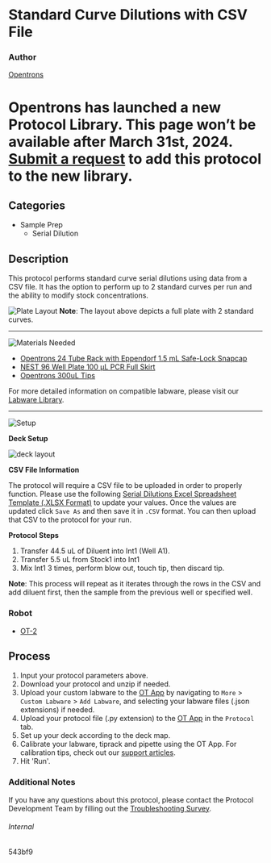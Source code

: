 # Standard Curve Dilutions with CSV File

### Author
[Opentrons](https://opentrons.com/)


# Opentrons has launched a new Protocol Library. This page won’t be available after March 31st, 2024. [Submit a request](https://docs.google.com/forms/d/e/1FAIpQLSdYYp9QCKow4nn0KlCVsMS3HX0eJ0N9O7-erajKvcpT0lWbSg/viewform) to add this protocol to the new library.

## Categories
* Sample Prep
    * Serial Dilution

## Description
This protocol performs standard curve serial dilutions using data from a CSV file. It has the option to perform up to 2 standard curves per run and the ability to modify stock concentrations.

![Plate Layout](https://opentrons-protocol-library-website.s3.amazonaws.com/custom-README-images/543bf9/543bf9_plate_positions.png)
**Note**: The layout above depicts a full plate with 2 standard curves.

---
![Materials Needed](https://s3.amazonaws.com/opentrons-protocol-library-website/custom-README-images/001-General+Headings/materials.png)

* [Opentrons 24 Tube Rack with Eppendorf 1.5 mL Safe-Lock Snapcap](https://shop.opentrons.com/collections/racks-and-adapters/products/tube-rack-set-1)
* [NEST 96 Well Plate 100 µL PCR Full Skirt](https://shop.opentrons.com/collections/lab-plates/products/nest-0-1-ml-96-well-pcr-plate-full-skirt)
* [Opentrons 300uL Tips](https://shop.opentrons.com/collections/opentrons-tips/products/opentrons-300ul-tips)

For more detailed information on compatible labware, please visit our [Labware Library](https://labware.opentrons.com/).

---
![Setup](https://s3.amazonaws.com/opentrons-protocol-library-website/custom-README-images/001-General+Headings/Setup.png)

**Deck Setup**

![deck layout](https://opentrons-protocol-library-website.s3.amazonaws.com/custom-README-images/543bf9/543bf9_deck_layout.png)

**CSV File Information**

The protocol will require a CSV file to be uploaded in order to properly function. Please use the following [Serial Dilutions Excel Spreadsheet Template (.XLSX Format)](https://opentrons-protocol-library-website.s3.amazonaws.com/custom-README-images/543bf9/serial_dilutions_template.xlsx) to update your values. Once the values are updated click `Save As` and then save it in `.CSV` format. You can then upload that CSV to the protocol for your run.

**Protocol Steps**

1. Transfer 44.5 uL of Diluent into Int1 (Well A1).
2. Transfer 5.5 uL from Stock1 into Int1
3. Mix Int1 3 times, perform blow out, touch tip, then discard tip.

**Note**: This process will repeat as it iterates through the rows in the CSV and add diluent first, then the sample from the previous well or specified well.

### Robot
* [OT-2](https://opentrons.com/ot-2)

## Process
1. Input your protocol parameters above.
2. Download your protocol and unzip if needed.
3. Upload your custom labware to the [OT App](https://opentrons.com/ot-app) by navigating to `More` > `Custom Labware` > `Add Labware`, and selecting your labware files (.json extensions) if needed.
4. Upload your protocol file (.py extension) to the [OT App](https://opentrons.com/ot-app) in the `Protocol` tab.
5. Set up your deck according to the deck map.
6. Calibrate your labware, tiprack and pipette using the OT App. For calibration tips, check out our [support articles](https://support.opentrons.com/en/collections/1559720-guide-for-getting-started-with-the-ot-2).
7. Hit 'Run'.

### Additional Notes

If you have any questions about this protocol, please contact the Protocol Development Team by filling out the [Troubleshooting Survey](https://protocol-troubleshooting.paperform.co/).

###### Internal
543bf9
